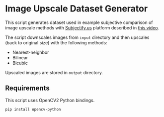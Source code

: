 # Image Upscale Dataset Generator

This script generates dataset used in example subjective comparison of image upscale methods with [Subjectify.us] platform described in [this video][youtube].

The script downscales images from `input` directory and then upscales (back to original size) with the following methods:

* Nearest-neighbor
* Bilinear
* Bicubic

Upscaled images are stored in `output` directory.

## Requirements

This script uses OpenCV2 Python bindings.

```
pip install opencv-python
```

[Subjectify.us]: http://subjectify.us/
[youtube]: https://www.youtube.com/watch?v=PiQNkXmSJ2I
